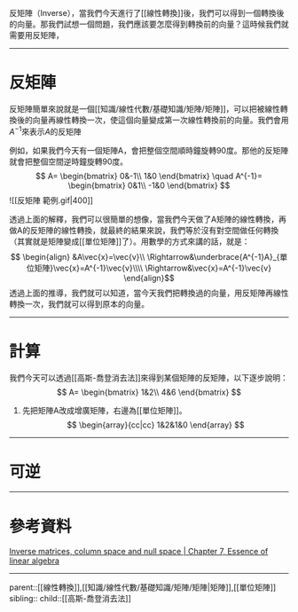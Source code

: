 反矩陣（Inverse），當我們今天進行了[[線性轉換]]後，我們可以得到一個轉換後的向量。那我們試想一個問題，我們應該要怎麼得到轉換前的向量？這時候我們就需要用反矩陣，
- - -
# 反矩陣
反矩陣簡單來說就是一個[[知識/線性代數/基礎知識/矩陣/矩陣]]，可以把被線性轉換後的向量再線性轉換一次，使這個向量變成第一次線性轉換前的向量。我們會用$A^{-1}$來表示$A$的反矩陣

例如，如果我們今天有一個矩陣A，會把整個空間順時鐘旋轉90度。那他的反矩陣就會把整個空間逆時鐘旋轉90度。
$$
A=
\begin{bmatrix}
0&-1\\
1&0
\end{bmatrix}
\quad
A^{-1}=
\begin{bmatrix}
0&1\\
-1&0
\end{bmatrix}
$$
![[反矩陣 範例.gif|400]]

透過上面的解釋，我們可以很簡單的想像，當我們今天做了A矩陣的線性轉換，再做A的反矩陣的線性轉換，就最終的結果來說，我們等於沒有對空間做任何轉換（其實就是矩陣變成[[單位矩陣]]了）。用數學的方式來講的話，就是：
$$
\begin{align}
&A\vec{x}=\vec{v}\\
\Rightarrow&\underbrace{A^{-1}A}_{單位矩陣}\vec{x}=A^{-1}\vec{v}\\\\
\Rightarrow&\vec{x}=A^{-1}\vec{v}
\end{align}$$
透過上面的推導，我們就可以知道，當今天我們把轉換過的向量，用反矩陣再線性轉換一次，我們就可以得到原本的向量。
- - -
# 計算
我們今天可以透過[[高斯-喬登消去法]]來得到某個矩陣的反矩陣，以下逐步說明：
$$
A=
\begin{bmatrix}
1&2\\
4&6
\end{bmatrix}
$$


1. 先把矩陣A改成增廣矩陣，右邊為[[單位矩陣]]。
$$
\begin{array}{cc|cc}
1&2&1&0
\end{array}
$$

- - -
# 可逆



- - -
# 參考資料
[Inverse matrices, column space and null space | Chapter 7, Essence of linear algebra](https://www.youtube.com/watch?v=uQhTuRlWMxw&list=PLZHQObOWTQDPD3MizzM2xVFitgF8hE_ab&index=8)
- - -
parent::[[線性轉換]],[[知識/線性代數/基礎知識/矩陣/矩陣|矩陣]],[[單位矩陣]]
sibling::
child::[[高斯-喬登消去法]]